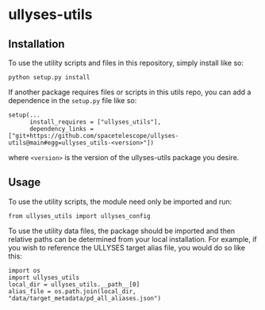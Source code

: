 # ullyses-utils

## Installation

To use the utility scripts and files in this repository, simply install like so:
```
python setup.py install
```

If another package requires files or scripts in this utils repo, you can add a dependence in the `setup.py` file like so:
```
setup(...
      install_requires = ["ullyses_utils"],
      dependency_links = ["git+https://github.com/spacetelescope/ullyses-utils@main#egg=ullyses_utils-<version>"])
```
where `<version>` is the version of the ullyses-utils package you desire.

## Usage

To use the utility scripts, the module need only be imported and run:
```
from ullyses_utils import ullyses_config
```

To use the utility data files, the package should be imported and then relative paths can be determined from your local installation.
For example, if you wish to reference the ULLYSES target alias file, you would do so like this:
```
import os
import ullyses_utils
local_dir = ullyses_utils.__path__[0]
alias_file = os.path.join(local_dir, "data/target_metadata/pd_all_aliases.json")
```
